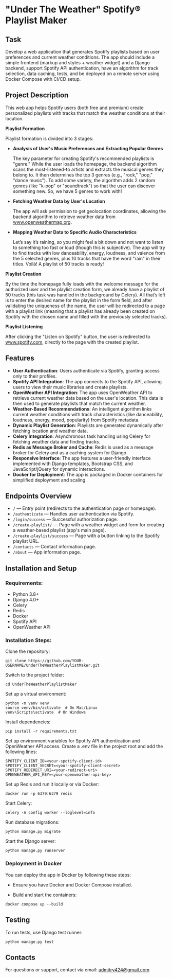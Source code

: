  # "Under The Weather" Spotify® Playlist Maker #

## Task
Develop a web application that generates Spotify playlists based on user preferences and current weather conditions. The app should include a simple frontend (markup and styles + weather widget) and a Django backend, support Spotify API authentication, have an algorithm for track selection, data caching, tests, and be deployed on a remote server using Docker Compose with CI/CD setup.

## Project Description
This web app helps Spotify users (both free and premium) create personalized playlists with tracks that match the weather conditions at their location.

**Playlist Formation**

Playlist formation is divided into 3 stages:

- **Analysis of User's Music Preferences and Extracting Popular Genres**

  The key parameter for creating Spotify's recommended playlists is "genre." While the user loads the homepage, the backend algorithm scans the most-listened-to artists and extracts the musical genres they belong to. It then determines the top 3 genres (e.g., "rock," "pop," "dance music"). To add some variety, the algorithm adds 2 random genres (like "k-pop" or "soundtrack") so that the user can discover something new. So, we have 5 genres to work with!

- **Fetching Weather Data by User's Location**

  The app will ask permission to get geolocation coordinates, allowing the backend algorithm to retrieve weather data from www.openweathermap.org.

- **Mapping Weather Data to Specific Audio Characteristics**

  Let’s say it’s raining, so you might feel a bit down and not want to listen to something too fast or loud (though this is subjective). The app will try to find tracks with low danceability, energy, loudness, and valence from the 5 selected genres, plus 10 tracks that have the word "rain" in their titles. Voilà! A playlist of 50 tracks is ready!

**Playlist Creation**

By the time the homepage fully loads with the welcome message for the authorized user and the playlist creation form, we already have a playlist of 50 tracks (this task was handled in the background by Celery). All that’s left is to enter the desired name for the playlist in the form field, and after validating the uniqueness of the name, the user will be redirected to a page with a playlist link (meaning that a playlist has already been created on Spotify with the chosen name and filled with the previously selected tracks).

**Playlist Listening**

After clicking the "Listen on Spotify" button, the user is redirected to www.spotify.com, directly to the page with the created playlist.

## Features
- **User Authentication**: Users authenticate via Spotify, granting access only to their profiles.
- **Spotify API Integration**: The app connects to the Spotify API, allowing users to view their music libraries and create playlists.
- **OpenWeather API Integration**: The app uses OpenWeather API to retrieve current weather data based on the user's location. This data is then used to generate playlists that match the current weather.
- **Weather-Based Recommendations**: An intelligent algorithm links current weather conditions with track characteristics (like danceability, loudness, energy, mood, popularity) from Spotify metadata.
- **Dynamic Playlist Generation**: Playlists are generated dynamically after fetching location and weather data.
- **Celery Integration**: Asynchronous task handling using Celery for fetching weather data and finding tracks.
- **Redis as Message Broker and Cache**: Redis is used as a message broker for Celery and as a caching system for Django.
- **Responsive Interface**: The app features a user-friendly interface implemented with Django templates, Bootstrap CSS, and JavaScript/jQuery for dynamic interactions.
- **Docker for Deployment**: The app is packaged in Docker containers for simplified deployment and scaling.

## Endpoints Overview
- `/` — Entry point (redirects to the authentication page or homepage).
- `/authenticate` — Handles user authentication via Spotify.
- `/login/success` — Successful authorization page.
- `/create-playlist/` — Page with a weather widget and form for creating a weather-based playlist (app's main page).
- `/create-playlist/success` — Page with a button linking to the Spotify playlist URL.
- `/contacts` — Contact information page.
- `/about` — App information page.

## Installation and Setup

### Requirements:
- Python 3.8+
- Django 4.0+
- Celery
- Redis
- Docker
- Spotify API
- OpenWeather API

### Installation Steps:
Clone the repository:

```
git clone https://github.com/YOUR-USERNAME/UnderTheWeatherPlaylistMaker.git
```
Switch to the project folder:

```
cd UnderTheWeatherPlaylistMaker
```
Set up a virtual environment:

```
python -m venv venv
source venv/bin/activate  # On Mac/Linux
venv\Scripts\activate  # On Windows
```

Install dependencies:

```
pip install -r requirements.txt
```
Set up environment variables for Spotify API authentication and OpenWeather API access. Create a .env file in the project root and add the following lines:

```
SPOTIFY_CLIENT_ID=<your-spotify-client-id>
SPOTIFY_CLIENT_SECRET=<your-spotify-client-secret>
SPOTIFY_REDIRECT_URI=<your-redirect-uri>
OPENWEATHER_API_KEY=<your-openweather-api-key>
```

Set up Redis and run it locally or via Docker:

```
docker run -p 6379:6379 redis
```

Start Celery:
```
celery -A config worker --loglevel=info
```
Run database migrations:

```
python manage.py migrate
```
Start the Django server:
```
python manage.py runserver
```

### Deployment in Docker ###

You can deploy the app in Docker by following these steps:

- Ensure you have Docker and Docker Compose installed.

- Build and start the containers:
```
docker compose up --build
```
## Testing ##

To run tests, use Django test runner:
```
python manage.py test
```

## Contacts ##

For questions or support, contact via email: admitry424@gmail.com
